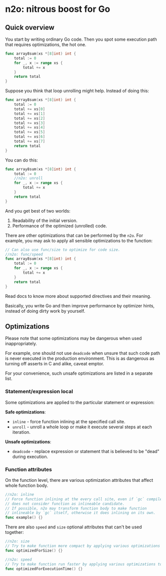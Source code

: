 # n2o: nitrous boost for Go

## Quick overview

You start by writing ordinary Go code.
Then you spot some execution path that requires optimizations, the hot one.

```go
func array8sum(xs *[8]int) int {
	total := 0
	for _, x := range xs {
		total += x
	}
	return total
}
```

Suppose you think that loop unrolling might help.
Instead of doing this:

```go
func array8sum(xs *[8]int) int {
	total := 0
	total += xs[0]
	total += xs[1]
	total += xs[2]
	total += xs[3]
	total += xs[4]
	total += xs[5]
	total += xs[6]
	total += xs[7]
	return total
}
```

You can do this:

```go
func array8sum(xs *[8]int) int {
	total := 0
	//n2o: unroll
	for _, x := range xs {
		total += x
	}
	return total
}
```

And you get best of two worlds:
1. Readability of the initial version.
2. Performance of the optimized (unrolled) code.

There are other optimizations that can be performed by the `n2o`.
For example, you may ask to apply all sensible optimizations to the function:

```go
// Can also use func/size to optimize for code size.
//n2o: func/speed
func array8sum(xs *[8]int) int {
	total := 0
	for _, x := range xs {
		total += x
	}
	return total
}
```

Read docs to know more about supported directives and their meaning.

Basically, you write Go and then improve performance by optimizer hints, instead of doing dirty work by yourself.

## Optimizations

Please note that some optimizations may be dangerous when used inappropriately.

For example, one should not use `deadcode` when unsure that such code path is
never executed in the production environment.
This is as dangerous as turning off asserts in C and alike, caveat emptor.

For your convenience, such unsafe optimizations are listed in a separate list.

### Statement/expression local

Some optimizations are applied to the particular statement or expression:

**Safe optimizations**:

* `inline` - force function inlining at the specified call site.
* `unroll` - unroll a whole loop or make it execute several steps at each iteration.

**Unsafe optimizations**:

* `deadcode` - replace expression or statement that is believed to be "dead" during execution.

### Function attributes

On the function level, there are various optimization attributes that affect
whole function body.

```go
//n2o: inline
// Force function inlining at the every call site, even if `gc` compiler
// does not consider function as inlineable candidate.
// If possible, n2o may transform function body to make function
// inlineable by `gc` itself, otherwise it does inlining on its own.
func example() {}
```

There are also `speed` and `size` optional attributes that can't be used together:

```go
//n2o: size
// Try to make function more compact by applying various optimizations to its body.
func optimizedForSize() {}

//n2o: speed
// Try to make function run faster by applying various optimizations to its body.
func optimizedForExecutionTime() {}
```

